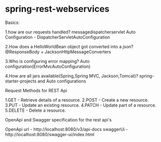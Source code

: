 # spring-rest-webservices

Basics:
 
1.how are our requests handled?
messagedispatcherservlet
Auto Configuration - DispatcherServletAutoConfiguration

2.How does a HelloWorldBean object got converted into a json?
@ResponseBody + JacksonHttpMessageConverters

3.Who is configuring error mapping?
Auto configuration(ErrorMvcAutoConfiguration)

4.How are all jars available(Spring,Spring MVC, Jackson,Tomcat)?
spring-starter-projects and Auto configurations

Request Methods for REST Api

1.GET - Retrieve details of a resource.
2.POST - Create a new resource.
3.PUT - Update an existing resource.
4.PATCH - Update part of a resource.
5.DELETE - Delete a resource.

OpenApi and Swagger specification for the rest api's

OpenApi url - http://localhost:8080/v3/api-docs
swaggerUi - http://localhost:8080/swagger-ui/index.html

